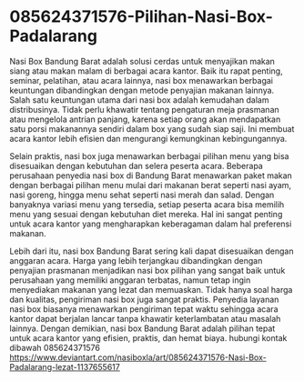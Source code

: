 # 085624371576-Pilihan-Nasi-Box-Padalarang
Nasi Box Bandung Barat adalah solusi cerdas untuk menyajikan makan siang atau makan malam di berbagai acara kantor. Baik itu rapat penting, seminar, pelatihan, atau acara lainnya, nasi box menawarkan berbagai keuntungan dibandingkan dengan metode penyajian makanan lainnya. Salah satu keuntungan utama dari nasi box adalah kemudahan dalam distribusinya. Tidak perlu khawatir tentang pengaturan meja prasmanan atau mengelola antrian panjang, karena setiap orang akan mendapatkan satu porsi makanannya sendiri dalam box yang sudah siap saji. Ini membuat acara kantor lebih efisien dan mengurangi kemungkinan kebingungannya.

Selain praktis, nasi box juga menawarkan berbagai pilihan menu yang bisa disesuaikan dengan kebutuhan dan selera peserta acara. Beberapa perusahaan penyedia nasi box di Bandung Barat menawarkan paket makan dengan berbagai pilihan menu mulai dari makanan berat seperti nasi ayam, nasi goreng, hingga menu sehat seperti nasi merah dan salad. Dengan banyaknya variasi menu yang tersedia, setiap peserta acara bisa memilih menu yang sesuai dengan kebutuhan diet mereka. Hal ini sangat penting untuk acara kantor yang mengharapkan keberagaman dalam hal preferensi makanan.

Lebih dari itu, nasi box Bandung Barat sering kali dapat disesuaikan dengan anggaran acara. Harga yang lebih terjangkau dibandingkan dengan penyajian prasmanan menjadikan nasi box pilihan yang sangat baik untuk perusahaan yang memiliki anggaran terbatas, namun tetap ingin menyediakan makanan yang lezat dan memuaskan. Tidak hanya soal harga dan kualitas, pengiriman nasi box juga sangat praktis. Penyedia layanan nasi box biasanya menawarkan pengiriman tepat waktu sehingga acara kantor dapat berjalan lancar tanpa khawatir keterlambatan atau masalah lainnya. Dengan demikian, nasi box Bandung Barat adalah pilihan tepat untuk acara kantor yang efisien, praktis, dan hemat biaya.
hubungi kontak dibawah
085624371576
https://www.deviantart.com/nasiboxla/art/085624371576-Nasi-Box-Padalarang-lezat-1137655617
